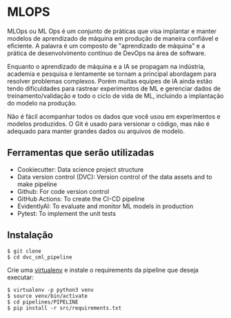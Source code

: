 # MLOPS

MLOps ou ML Ops é um conjunto de práticas que visa implantar e manter modelos de aprendizado de máquina em produção de maneira confiável e eficiente. 
A palavra é um composto de "aprendizado de máquina" e a prática de desenvolvimento contínuo de DevOps na área de software.


Enquanto o aprendizado de máquina e a IA se propagam na indústria, academia e pesquisa e lentamente se tornam a principal abordagem para resolver problemas complexos. 
Porém muitas equipes de IA ainda estão tendo dificuldades para rastrear experimentos de ML e gerenciar dados de treinamento/validação e todo o ciclo de vida de ML, incluindo a implantação do modelo na produção.

Não é fácil acompanhar todos os dados que você usou em experimentos e modelos produzidos. 
O Git é usado para versionar o código, mas não é adequado para manter grandes dados ou arquivos de modelo. 


## Ferramentas que serão utilizadas

- Cookiecutter: Data science project structure
- Data version control (DVC): Version control of the data assets and to make pipeline
- Github: For code version control
- GitHub Actions: To create the CI-CD pipeline
- EvidentlyAI: To evaluate and monitor ML models in production
- Pytest: To implement the unit tests

## Instalação

```console
$ git clone 
$ cd dvc_cml_pipeline
```

Crie uma [virtualenv](https://virtualenv.pypa.io/en/stable/) e instale o requirements da pipeline que deseja executar:

```console
$ virtualenv -p python3 venv
$ source venv/bin/activate
$ cd pipelines/PIPELINE
$ pip install -r src/requirements.txt
```